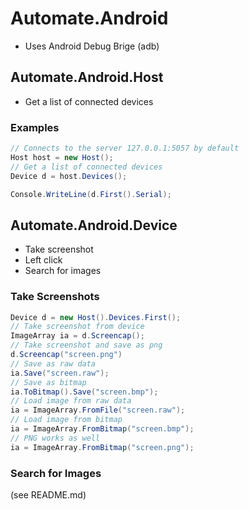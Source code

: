 # Automate.Android
- Uses Android Debug Brige (adb)

## Automate.Android.Host
- Get a list of connected devices

### Examples
~~~cs
// Connects to the server 127.0.0.1:5057 by default
Host host = new Host();
// Get a list of connected devices
Device d = host.Devices();

Console.WriteLine(d.First().Serial);
~~~


## Automate.Android.Device
- Take screenshot
- Left click
- Search for images

### Take Screenshots
~~~cs
Device d = new Host().Devices.First();
// Take screenshot from device
ImageArray ia = d.Screencap();
// Take screenshot and save as png
d.Screencap("screen.png")
// Save as raw data
ia.Save("screen.raw");
// Save as bitmap
ia.ToBitmap().Save("screen.bmp");
// Load image from raw data
ia = ImageArray.FromFile("screen.raw");
// Load image from bitmap
ia = ImageArray.FromBitmap("screen.bmp");
// PNG works as well
ia = ImageArray.FromBitmap("screen.png");
~~~

### Search for Images
(see README.md)